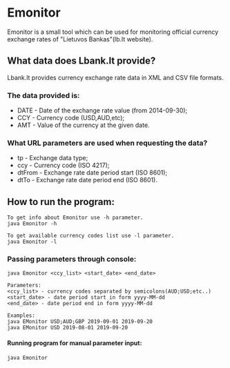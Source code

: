 # Emonitor
Emonitor is a small tool which can be used for monitoring official currency exchange rates of "Lietuvos Bankas"(lb.lt website).

## What data does Lbank.lt provide?
Lbank.lt provides currency exchange rate data in XML and CSV file formats.

### The data provided is:
- DATE - Date of the exchange rate value (from 2014-09-30);
- CCY - Currency code (USD,AUD,etc);
- AMT - Value of the currency at the given date.

### What URL parameters are used when requesting the data?
- tp - Exchange data type;
- ccy - Currency code (ISO 4217);
- dtFrom - Exchange rate date period start (ISO 8601);
- dtTo - Exchange rate date period end (ISO 8601).

## How to run the program:
	To get info about Emonitor use -h parameter.
	java Emonitor -h 
	
	To get available currency codes list use -l parameter.
	java Emonitor -l
### Passing parameters through console:
	java Emonitor <ccy_list> <start_date> <end_date>
	
	Parameters:
	<ccy_list> - currency codes separated by semicolons(AUD;USD;etc..)
	<start_date> - date period start in form yyyy-MM-dd 
	<end_date> - date period end in form yyyy-MM-dd
	
	Examples:
	java EMonitor USD;AUD;GBP 2019-09-01 2019-09-20
	java EMonitor USD 2019-08-01 2019-09-20

#### Running program for manual parameter input:
	java Emonitor
	
